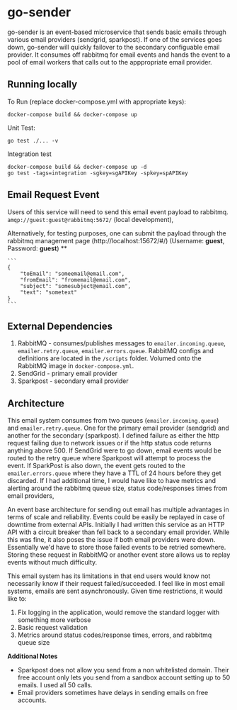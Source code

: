 
# go-sender
go-sender is an event-based microservice that sends basic emails through various email providers (sendgrid, sparkpost). If one of the services goes down, go-sender will quickly failover to the secondary configuable email provider. It consumes off rabbitmq for email events and hands the event to a pool of email workers that calls out to the apppropriate email provider.

## Running locally
To Run (replace docker-compose.yml with appropriate keys):
  ```
  docker-compose build && docker-compose up
  ```
Unit Test:

    go test ./... -v

Integration test

    docker-compose build && docker-compose up -d
    go test -tags=integration -sgkey=sgAPIKey -spkey=spAPIKey

## Email Request Event
Users of this service will need to send this email event payload to rabbitmq. `amqp://guest:guest@rabbitmq:5672/` (local development),

Alternatively, for testing purposes, one can submit the payload through the rabbitmq management page (http://localhost:15672/#/) (Username: **guest**, Password: **guest**) **

	```
	{
        "toEmail": "someemail@email.com",
        "fromEmail": "fromemail@email.com",
        "subject": "somesubject@email.com",
        "text": "sometext"
	}
	```

## External Dependencies
1. RabbitMQ - consumes/publishes messages to `emailer.incoming.queue`, `emailer.retry.queue`, `emailer.errors.queue`. RabbitMQ configs and definitions are located in the `/scripts` folder. Volumed onto the RabbitMQ image in `docker-compose.yml`.
2. SendGrid - primary email provider
3. Sparkpost - secondary email provider

## Architecture
This email system consumes from two queues (`emailer.incoming.queue`) and `emailer.retry.queue`. One for the primary email provider (sendgrid) and another for the secondary (sparkpost). I defined failure as either the http request failing due to network issues or if the http status code returns anything above 500. If SendGrid were to go down, email events would be routed to the retry queue where Sparkpost will attempt to process the event. If SparkPost is also down, the event gets routed to the `emailer.errors.queue` where they have a TTL of 24 hours before they get discarded. If I had additional time, I would have like to have metrics and alerting around the rabbitmq queue size, status code/responses times from email providers,

An event base architecture for sending out email has multiple advantages in terms of scale and reliability. Events could be easily be replayed in case of downtime from external APIs. Initially I had written this service as an HTTP API with a circuit breaker than fell back to a secondary email provider. While this was fine, it also poses the issue if both email providers were down. Essentially we'd have to store those failed events to be retried somewhere. Storing these request in RabbitMQ or another event store allows us to replay events without much difficulty.

This email system has its limitations in that end users would know not necessarily know if their request failed/succeeded. I feel like in most email systems, emails are sent asynchronously. Given time restrictions, it would like to:

1. Fix logging in the application, would remove the standard logger with something more verbose
3. Basic request validation
4. Metrics around status codes/response times, errors, and rabbitmq queue size

**Additional Notes**
- Sparkpost does not allow you send from a non whitelisted domain. Their free account only lets you send from a sandbox account setting up to 50 emails. I used all 50 calls.
- Email providers sometimes have delays in sending emails on free accounts.
